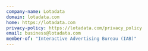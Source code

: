 ```yaml
---
company-name: Lotadata
domain: lotadata.com
home: https://lotadata.com
privacy-policy: https://lotadata.com/privacy_policy
email: business@lotadata.com
member-of: "Interactive Advertising Bureau (IAB)"
---
```




